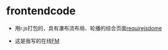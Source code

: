 # frontendcode
* 用r.js打包的，具有瀑布流布局、轮播的综合页面[requirejsdome](https://chenyuhero.github.io/frontendcode/justfor-test/test-rjs/requiredemo.html)

* 这是我写的在线[FM]( http://js.jirengu.com/xuqa/19/edit?output)
